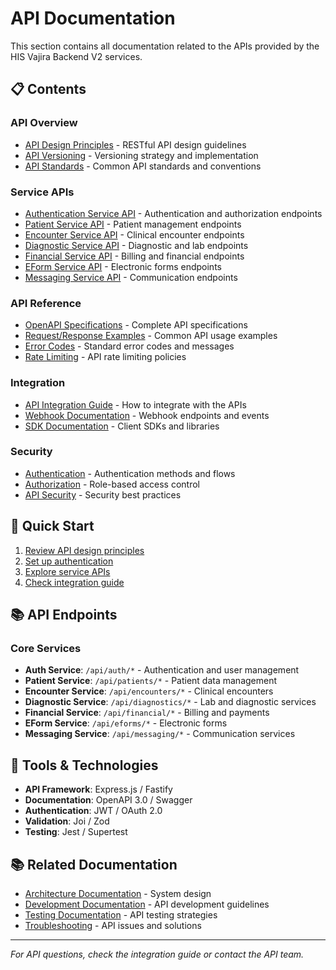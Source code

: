 # API Documentation

This section contains all documentation related to the APIs provided by the HIS Vajira Backend V2 services.

## 📋 Contents

### API Overview
- [API Design Principles](./api-design-principles.md) - RESTful API design guidelines
- [API Versioning](./api-versioning.md) - Versioning strategy and implementation
- [API Standards](./api-standards.md) - Common API standards and conventions

### Service APIs
- [Authentication Service API](./auth-service-api.md) - Authentication and authorization endpoints
- [Patient Service API](./patient-service-api.md) - Patient management endpoints
- [Encounter Service API](./encounter-service-api.md) - Clinical encounter endpoints
- [Diagnostic Service API](./diagnostic-service-api.md) - Diagnostic and lab endpoints
- [Financial Service API](./financial-service-api.md) - Billing and financial endpoints
- [EForm Service API](./eform-service-api.md) - Electronic forms endpoints
- [Messaging Service API](./messaging-service-api.md) - Communication endpoints

### API Reference
- [OpenAPI Specifications](./openapi-specs.md) - Complete API specifications
- [Request/Response Examples](./api-examples.md) - Common API usage examples
- [Error Codes](./error-codes.md) - Standard error codes and messages
- [Rate Limiting](./rate-limiting.md) - API rate limiting policies

### Integration
- [API Integration Guide](./api-integration.md) - How to integrate with the APIs
- [Webhook Documentation](./webhooks.md) - Webhook endpoints and events
- [SDK Documentation](./sdk-documentation.md) - Client SDKs and libraries

### Security
- [Authentication](./authentication.md) - Authentication methods and flows
- [Authorization](./authorization.md) - Role-based access control
- [API Security](./api-security.md) - Security best practices

## 🚀 Quick Start

1. [Review API design principles](./api-design-principles.md)
2. [Set up authentication](./authentication.md)
3. [Explore service APIs](./auth-service-api.md)
4. [Check integration guide](./api-integration.md)

## 📚 API Endpoints

### Core Services
- **Auth Service**: `/api/auth/*` - Authentication and user management
- **Patient Service**: `/api/patients/*` - Patient data management
- **Encounter Service**: `/api/encounters/*` - Clinical encounters
- **Diagnostic Service**: `/api/diagnostics/*` - Lab and diagnostic services
- **Financial Service**: `/api/financial/*` - Billing and payments
- **EForm Service**: `/api/eforms/*` - Electronic forms
- **Messaging Service**: `/api/messaging/*` - Communication services

## 🔧 Tools & Technologies

- **API Framework**: Express.js / Fastify
- **Documentation**: OpenAPI 3.0 / Swagger
- **Authentication**: JWT / OAuth 2.0
- **Validation**: Joi / Zod
- **Testing**: Jest / Supertest

## 📚 Related Documentation

- [Architecture Documentation](../architecture/) - System design
- [Development Documentation](../development/) - API development guidelines
- [Testing Documentation](../testing/) - API testing strategies
- [Troubleshooting](../troubleshooting/) - API issues and solutions

---

*For API questions, check the integration guide or contact the API team.*
